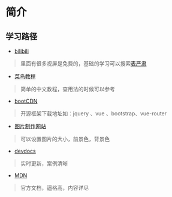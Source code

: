 # 简介
**学习路径**
--------
* [bilibili](https://www.bilibili.com/)
> 里面有很多视屏是免费的，基础的学习可以搜索[表严肃](https://search.bilibili.com/all?keyword=%E8%A1%A8%E4%B8%A5%E8%82%83&from_source=banner_search)
* [菜鸟教程](http://www.runoob.com/)
> 简单的中文教程，查用法的时候可以参考
* [bootCDN](https://www.bootcdn.cn/)
> 开源框架下载地址如：jquery 、vue 、bootstrap、vue-router
* [图片制作网站](https://dummyimage.com/)
>可以设置图片的大小，前景色，背景色
* [devdocs](https://devdocs.io/)
>实时更新，案例清晰
* [MDN](https://developer.mozilla.org/zh-CN/MDN)  
>官方文档，逼格高，内容详尽
